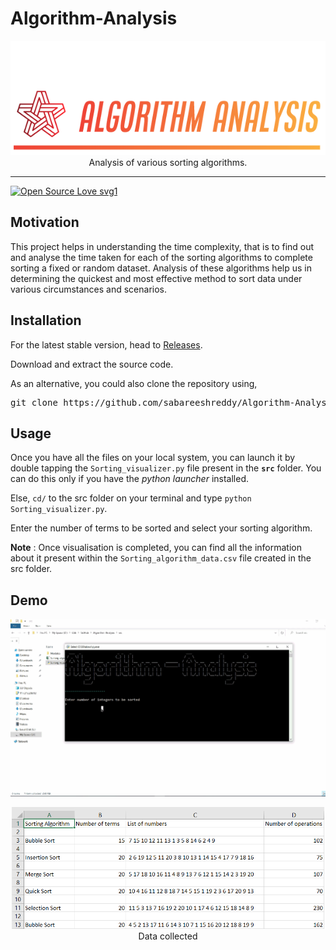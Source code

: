 # Algorithm-Analysis

<p align="center">
    <a href="https://github.com/sabareeshreddy/Algorithm-Analysis"><img src="assets/Logo.PNG" alt="Logo" border="0"></a>
    <br>Analysis of various sorting algorithms. 
</p>

---

[![Open Source Love svg1](https://img.shields.io/static/v1?label=Open&message=Source%20%E2%9D%A4%EF%B8%8F&color=blueviolet)](https://github.com/sabareeshreddy/Algorithm-Analysis/blob/master/.github/CONTRIBUTING.md)

## Motivation

This project helps in understanding the time complexity, that is to find out and analyse the time taken for each of the sorting algorithms to complete sorting a fixed or random dataset. Analysis of these algorithms help us in determining the quickest and most effective method to sort data under various circumstances and scenarios.

## Installation

For the latest stable version, head to [Releases](https://github.com/sabareeshreddy/Algorithm-Analysis/releases).

Download and extract the source code.

As an alternative, you could also clone the repository using,

<pre>
git clone https://github.com/sabareeshreddy/Algorithm-Analysis.git
</pre>

## Usage

Once you have all the files on your local system, you can launch it by double tapping the `Sorting_visualizer.py` file present in the **`src`** folder. You can do this only if you have the _python launcher_ installed.

Else, `cd/` to the src folder on your terminal and type `python Sorting_visualizer.py`.

Enter the number of terms to be sorted and select your sorting algorithm.

**Note** : Once visualisation is completed, you can find all the information about it present within the `Sorting_algorithm_data.csv` file created in the src folder.

## Demo

<p align="center">
    <img src="assets/Demo.gif" alt="Demo" width = "720px" border="0">
</p>

<p align="center">
    <img src="assets/Data.PNG" alt="Data" width = "500px" border="0">
    <br>Data collected
</p>

